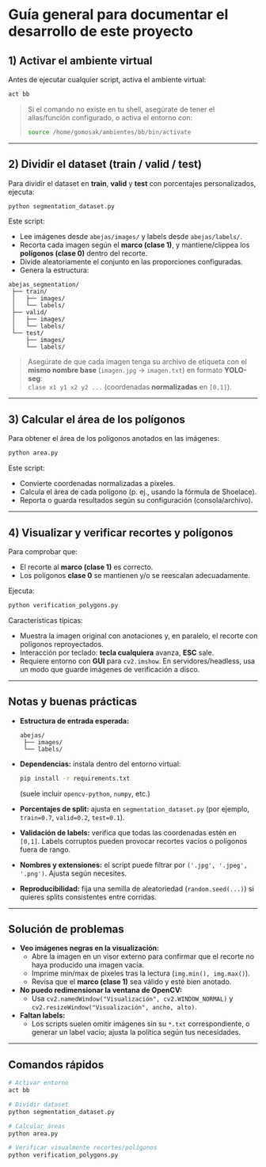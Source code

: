 # Guía general para documentar el desarrollo de este proyecto

## 1) Activar el ambiente virtual
Antes de ejecutar cualquier script, activa el ambiente virtual:

```bash
act bb
```

> Si el comando no existe en tu shell, asegúrate de tener el alias/función configurado, o activa el entorno con:
> ```bash
> source /home/gomosak/ambientes/bb/bin/activate
> ```

---

## 2) Dividir el dataset (train / valid / test)
Para dividir el dataset en **train**, **valid** y **test** con porcentajes personalizados, ejecuta:

```bash
python segmentation_dataset.py
```

Este script:
- Lee imágenes desde `abejas/images/` y labels desde `abejas/labels/`.
- Recorta cada imagen según el **marco (clase 1)**, y mantiene/clippea los **polígonos (clase 0)** dentro del recorte.
- Divide aleatoriamente el conjunto en las proporciones configuradas.
- Genera la estructura:

```
abejas_segmentation/
 ├── train/
 │   ├── images/
 │   └── labels/
 ├── valid/
 │   ├── images/
 │   └── labels/
 └── test/
     ├── images/
     └── labels/
```

> Asegúrate de que cada imagen tenga su archivo de etiqueta con el **mismo nombre base** (`imagen.jpg` → `imagen.txt`) en formato **YOLO-seg**:  
> `clase x1 y1 x2 y2 ...` (coordenadas **normalizadas** en `[0,1]`).

---

## 3) Calcular el área de los polígonos
Para obtener el área de los polígonos anotados en las imágenes:

```bash
python area.py
```

Este script:
- Convierte coordenadas normalizadas a píxeles.
- Calcula el área de cada polígono (p. ej., usando la fórmula de Shoelace).
- Reporta o guarda resultados según su configuración (consola/archivo).

---

## 4) Visualizar y verificar recortes y polígonos
Para comprobar que:
- El recorte al **marco (clase 1)** es correcto.
- Los polígonos **clase 0** se mantienen y/o se reescalan adecuadamente.

Ejecuta:

```bash
python verification_polygons.py
```

Características típicas:
- Muestra la imagen original con anotaciones y, en paralelo, el recorte con polígonos reproyectados.
- Interacción por teclado: **tecla cualquiera** avanza, **ESC** sale.
- Requiere entorno con **GUI** para `cv2.imshow`. En servidores/headless, usa un modo que guarde imágenes de verificación a disco.

---

## Notas y buenas prácticas

- **Estructura de entrada esperada:**
  ```
  abejas/
   ├── images/
   └── labels/
  ```
- **Dependencias:** instala dentro del entorno virtual:
  ```bash
  pip install -r requirements.txt
  ```
  (suele incluir `opencv-python`, `numpy`, etc.)

- **Porcentajes de split:** ajusta en `segmentation_dataset.py` (por ejemplo, `train=0.7`, `valid=0.2`, `test=0.1`).
- **Validación de labels:** verifica que todas las coordenadas estén en `[0,1]`. Labels corruptos pueden provocar recortes vacíos o polígonos fuera de rango.
- **Nombres y extensiones:** el script puede filtrar por `('.jpg', '.jpeg', '.png')`. Ajusta según necesites.
- **Reproducibilidad:** fija una semilla de aleatoriedad (`random.seed(...)`) si quieres splits consistentes entre corridas.

---

## Solución de problemas

- **Veo imágenes negras en la visualización:**
  - Abre la imagen en un visor externo para confirmar que el recorte no haya producido una imagen vacía.
  - Imprime min/max de pixeles tras la lectura (`img.min(), img.max()`).
  - Revisa que el **marco (clase 1)** sea válido y esté bien anotado.
- **No puedo redimensionar la ventana de OpenCV:**
  - Usa `cv2.namedWindow("Visualización", cv2.WINDOW_NORMAL)` y `cv2.resizeWindow("Visualización", ancho, alto)`.
- **Faltan labels:**
  - Los scripts suelen omitir imágenes sin su `*.txt` correspondiente, o generar un label vacío; ajusta la política según tus necesidades.

---

## Comandos rápidos

```bash
# Activar entorno
act bb

# Dividir dataset
python segmentation_dataset.py

# Calcular áreas
python area.py

# Verificar visualmente recortes/polígonos
python verification_polygons.py
```
